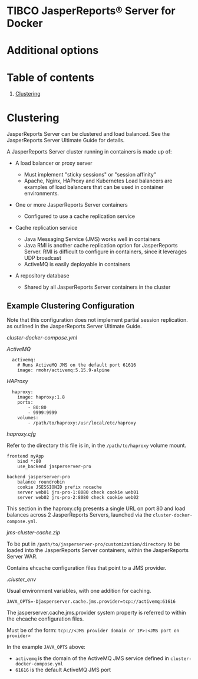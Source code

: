 # TIBCO JasperReports&reg; Server for Docker
# Additional options

# Table of contents

1. [Clustering](#clustering)

# Clustering

JasperReports Server can be clustered and load balanced. See the JasperReports Server Ultimate Guide for details.

A JasperReports Server cluster running in containers is made up of:

- A load balancer or proxy server
  - Must implement "sticky sessions" or "session affinity"
  - Apache, Nginx, HAProxy and Kubernetes Load balancers are examples of load balancers that can be used in container environments.

- One or more JasperReports Server containers
  - Configured to use a cache replication service
  
- Cache replication service
  - Java Messaging Service (JMS) works well in containers
  - Java RMI is another cache replication option for JasperReports Server. RMI is difficult to configure in containers, since it leverages UDP broadcast
  - ActiveMQ is easily deployable in containers
  
- A repository database
  - Shared by all JasperReports Server containers in the cluster

## Example Clustering Configuration

Note that this configuration does not implement partial session replication. as outlined in the JasperReports Server Ultimate Guide.

*cluster-docker-compose.yml*

_ActiveMQ_

```
  activemq:
    # Runs ActiveMQ JMS on the default port 61616
    image: rmohr/activemq:5.15.9-alpine

```

_HAProxy_

```
  haproxy:
    image: haproxy:1.8
    ports:
        - 80:80
        - 9999:9999
    volumes:
        - /path/to/haproxy:/usr/local/etc/haproxy
```

*haproxy.cfg*

Refer to the directory this file is in, in the `/path/to/haproxy` volume mount.

``` 
frontend myApp
	bind *:80
	use_backend jasperserver-pro

backend jasperserver-pro
	balance roundrobin
	cookie JSESSIONID prefix nocache
	server web01 jrs-pro-1:8080 check cookie web01
	server web02 jrs-pro-2:8080 check cookie web02
```

This section in the haproxy.cfg presents a single URL on port 80 and load balances across 2 JasperReports Servers, launched via the `cluster-docker-compose.yml`.

*jms-cluster-cache.zip*

To be put in `/path/to/jasperserver-pro/customization/directory` to be loaded into the JasperReports Server containers, within the JasperReports Server WAR.

Contains ehcache configuration files that point to a JMS provider.

*.cluster_env*

Usual environment variables, with one addition for caching.

`JAVA_OPTS=-Djasperserver.cache.jms.provider=tcp://activemq:61616`

The jasperserver.cache.jms.provider system property is referred to within the ehcache configuration files.

Must be of the form: `tcp://<JMS provider domain or IP>:<JMS port on provider>`

In the example `JAVA_OPTS` above:

- `activemq` is the domain of the ActiveMQ JMS service defined in `cluster-docker-compose.yml`
- `61616` is the default ActiveMQ JMS port
